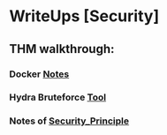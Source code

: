 # WriteUps [Security]
## THM walkthrough:

### Docker [Notes](Note_folder/docker_thm.md)
### Hydra Bruteforce [Tool](Note_folder/hydra_thm.md)

### Notes of  [Security_Principle](Note_folder/Security_Principle.md)